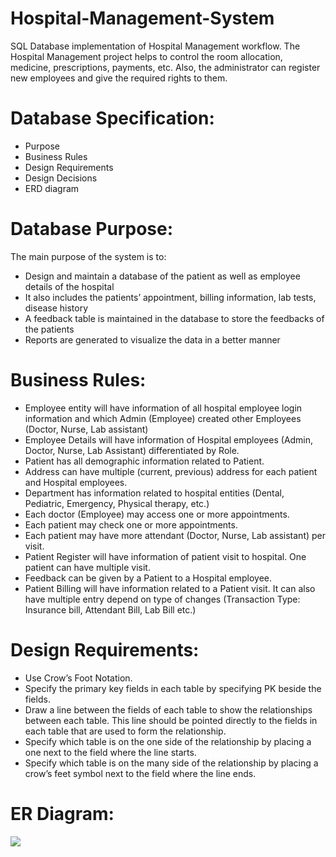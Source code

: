 # Hospital-Management-System
SQL Database implementation of Hospital Management workflow. The Hospital Management project helps to control the room allocation, medicine, prescriptions, payments, etc. Also, the administrator can register new employees and give the required rights to them.


# Database Specification:
* Purpose
* Business Rules
* Design Requirements
* Design Decisions
* ERD diagram

# Database Purpose:

The main purpose of the system is to:
* Design and maintain a database of the patient as well as employee details of the hospital
* It also includes the patients’ appointment, billing information, lab tests, disease history
* A feedback table is maintained in the database to store the feedbacks of the patients
* Reports are generated to visualize the data in a better manner

# Business Rules:

* Employee entity will have information of all hospital employee login information and which Admin (Employee) created other Employees (Doctor, Nurse, Lab assistant) 
* Employee Details will have information of Hospital employees (Admin, Doctor, Nurse, Lab Assistant) differentiated by Role.
* Patient has all demographic information related to Patient.
* Address can have multiple (current, previous) address for each patient and Hospital employees.
* Department has information related to hospital entities (Dental, Pediatric, Emergency, Physical therapy, etc.)
* Each doctor (Employee) may access one or more appointments.
* Each patient may check one or more appointments.
* Each patient may have more attendant (Doctor, Nurse, Lab assistant) per visit.
* Patient Register will have information of patient visit to hospital. One patient can have multiple visit.
* Feedback can be given by a Patient to a Hospital employee.
* Patient Billing will have information related to a Patient visit. It can also have multiple entry depend on type of changes (Transaction Type: Insurance bill, Attendant Bill, Lab Bill etc.)


# Design Requirements:

* Use Crow’s Foot Notation.
* Specify the primary key fields in each table by specifying PK beside the fields.
* Draw a line between the fields of each table to show the relationships between each table. This line should be pointed directly to the fields in each table that are used to form the relationship.
* Specify which table is on the one side of the relationship by placing a one next to the field where the line starts.
* Specify which table is on the many side of the relationship by placing a crow’s feet symbol next to the field where the line ends. 


# ER Diagram:

![](https://github.com/anwesh90/Hospital-Management-System/blob/master/ERD/Physical_DataModel.png)

